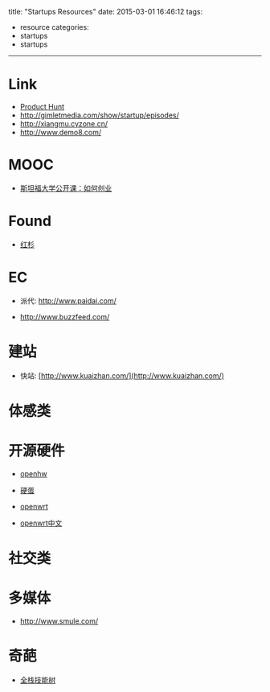 title: "Startups Resources"
date: 2015-03-01 16:46:12
tags:
- resource
categories:
- startups
- startups

---

# Link

- [Product Hunt](http://www.producthunt.com/)
- http://gimletmedia.com/show/startup/episodes/
- http://xiangmu.cyzone.cn/
- http://www.demo8.com/

# MOOC
- [斯坦福大学公开课：如何创业](http://open.163.com/special/opencourse/startup.html)

# Found

- [红杉](http://www.sequoiacap.cn/en/)

# EC

- 派代: http://www.paidai.com/

- http://www.buzzfeed.com/

# 建站

- 快站: [http://www.kuaizhan.com/](http://www.kuaizhan.com/)

# 体感类

# 开源硬件
- [openhw](http://www.openhw.org)
- [硬蛋](http://www.ingdan.com/)

- [openwrt](https://openwrt.org/)
- [openwrt中文](http://www.openwrt.org.cn/)

# 社交类


# 多媒体
- http://www.smule.com/

# 奇葩

- [全栈技能树](http://ag-qiniu.u.qiniudn.com/sk.jpg)
